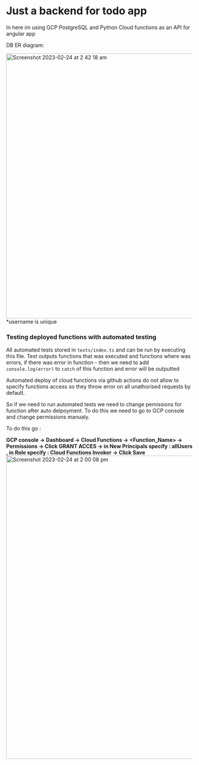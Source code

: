# Just a backend for todo app

In here im using GCP PostgreSQL and Python Cloud functions as an API for angular app


DB ER diagram: 


<img width="715" alt="Screenshot 2023-02-24 at 2 42 18 am" src="https://user-images.githubusercontent.com/71220725/221068216-8251f78e-afa7-4a32-ba0a-88237259e77f.png">
*username is unique






### Testing deployed functions with automated testing
  All automated  tests stored in ```texts/index.ts``` and can be run by executing this file. Test outputs functions that was executed and functions where was errors, if there was error in function - then we need to add ```console.log(error)``` to ```catch``` of this function and error will be outputted 

  Automated deploy of cloud functions via github actions do not allow to specify functions access so they throw error on all unathorised requests by default.
    
  So if we need to run automated tests we need to change pemissions for function after auto delpoyment. To do this we need to go to GCP console and
  change permissions manualy. 
  
  To do this go : 
  
**GCP console -> Dashboard -> Cloud Functions -> <Function_Name> -> Permissions -> Click GRANT ACCES -> in New Principals specify : allUsers , in Role specify : Cloud Functions Invoker -> Click Save**
    <img width="818" alt="Screenshot 2023-02-24 at 2 00 08 pm" src="https://user-images.githubusercontent.com/71220725/221081388-a53938b9-c9a9-4fa8-9424-08c91d5bddc5.png">
